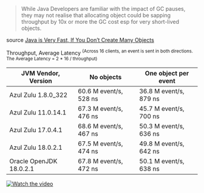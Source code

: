 >While Java Developers are familiar with the impact of GC pauses, 
they may not realise that allocating object could be sapping throughput by 10x or 
more the GC cost esp for very short-lived objects.

source [Java is Very Fast, If You Don’t Create Many Objects](https://blog.vanillajava.blog/2022/09/java-is-very-fast-if-you-dont-create.html)

Throughput, Average Latency <sup>(Across 16 clients, an event is sent in both directions. The Average Latency = 2 * 16 / throughput)</sup>

| JVM Vendor, Version     | No objects             | One object per event   |
|-------------------------|------------------------|------------------------|
| Azul Zulu 1.8.0_322     | 60.6 M event/s, 528 ns | 36.8 M event/s, 879 ns |
| Azul Zulu 11.0.14.1     | 67.3 M event/s, 476 ns | 45.7 M event/s, 700 ns |
| Azul Zulu 17.0.4.1      | 68.6 M event/s, 467 ns | 50.3 M event/s, 636 ns |
| Azul Zulu 18.0.2.1      | 67.5 M event/s, 474 ns | 49.8 M event/s, 642 ns |
| Oracle OpenJDK 18.0.2.1 | 67.8 M event/s, 472 ns | 50.1 M event/s, 638 ns |

[![Watch the video](https://user-images.githubusercontent.com/29354319/197382477-ce53b8cd-d432-4cd6-8b05-c9b7f93ba164.png)](https://youtu.be/qsybVQ5aDDk?t=1126)
